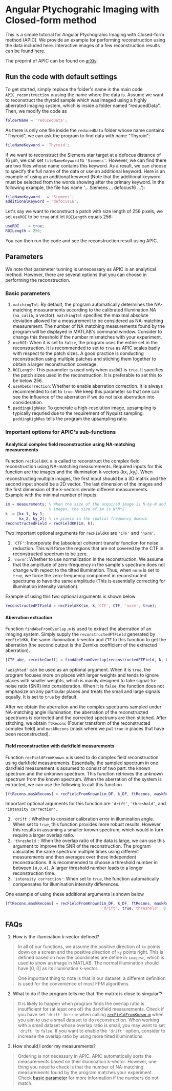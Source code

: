 # Angular Ptychograhic Imaging with Closed-form method
This is a simple tutorial for Angular Ptychograhic Imaging with Closed-form method (APIC). We provide an example for performing reconstruction using the data included here. Interactive images of a few reconstruction results can be found [here](https://rzcao.github.io/APIC_Results/).

The preprint of APIC can be found on [arXiv](https://doi.org/10.48550/arXiv.2309.00755).

## Run the code with default settings
To get started, simply replace the folder's name in the main code `APIC_reconstruction.m` using the name where the data is. Assume we want to reconstruct the thyroid sample which was imaged using a highly aberrated imaging system, which is inside a folder named "reducedData". Then, we modify the code as
``` matlab
folderName = 'reducedData';
```
As there is only one file inside the `reducedData` folder whose name contains "Thyroid", we can ask the program to find data with name "Thyroid":
``` matlab
fileNameKeyword = 'Thyroid';
```
If we want to reconstruct the Siemens star target at a defocus distance of 16 µm, we can set `fileNameKeyword` to `'Siemens'`. However, we can find there are two files whose name contains this keyword. As a result, we can choose to specify the full name of the data or use an additional keyword. Here is an example of using an additional keyword (Note that the additional keyword must be selected from the words showing after the primary keyword. In the following example, the file has name '... Siemens ... defocus16 ...'):
``` matlab
fileNameKeyword   = 'Siemens';
additionalKeyword = 'defocus16';
```

Let's say we want to reconstruct a patch with size length of 256 pixels, we set `useROI` to be `true` and let `ROILength` equals 256:
``` matlab
useROI    = true;
ROILength = 256;
```
You can then run the code and see the reconstruction result using APIC.

## Parameters
We note that parameter tunning is unnecessary as APIC is an analytical method. However, there are several options that you can choose in performing the reconstruction.
### Basic parameters 
1. `matchingTol`: By default, the program automatically determines the NA-matching measurements according to the calibrated illumination NA (`na_calib`, a vector). `matchingTol` specifies the maximal absolute deviation allowed for a measurement to be considered as NA-matching measurement. The number of NA matching measurements found by the program will be displayed in MATLAB's command window. Consider to change this threshold if the number mismatches with your experiment.
2. `useROI`: When it is set to `false`, the program uses the entire set in the reconstruction. It is recommended to set to `true` as APIC scales badly with respect to the patch sizes. A good practice is conducting reconstruction using multiple patches and stiching them together to obtain a larger reconstruction coverage.
3. `ROILength`: This parameter is used only when `useROI` is `true`. It specifies the patch sizes used in the reconstruction. It is preferable to set this to be below 256.
4. `useAbeCorrection`: Whether to enable aberration correction. It is always recommended to set to `true`. We keep this parameter so that one can see the influence of the aberration if we do not take aberration into consideration.
5. `paddingHighRes`: To generate a high-resolution image, upsampling is typically requried due to the requirement of Nyquist sampling. `paddingHighRes` tells the program the upsampling ratio.

### Important options for APIC's sub-functions
#### Analytical complex field reconstruction using NA-matching measurements
Function `recFieldKK.m` is called to reconstruct the complex field reconstruction using NA-matching measurements. Required inputs for this function are the images and the illumination k-vectors (kx<sub>i</sub> ,ky<sub>i</sub>). When reconstructing multiple images, the first input should be a 3D matrix and the second input should be a 2D vector. The last dimension of the images and the first dimension of the k-vectors denote different measurements. Example with the minimal number of inputs:
``` matlab
im = measurements; % When the size of the acquired image is N-by-N and we have 2
                   % images, the size of im is N*N*2.
k  = [kx_1, ky_1;
      kx_2, ky_2]; % in pixels in the spatial frequency domain
reconstructedField = recFieldKK(im, k);
```
Two important optional arguments for `recFieldKK` are `'CTF'` and `'norm'`.
1. `'CTF'`: Incorporate the (absolute) coherent transfer function for noise reduction. This will force the regions that are not covered by the CTF in reconstructed spectrum to be zero.
2. `'norm'`: Whether to use normalization in the reconstruction. We assume that the amplitude of zero-frequency in the sample's spectrum does not change with repect to the tilted illumination. Thus, when `norm` is set to `true`, we force the zero-frequency component in reconstructed spectrums to have the same amplitude (This is essentially correcting for illumination intensity variation).

Example of using this two optional arguments is shown below
``` matlab
reconstructedFTField = recFieldKK(im, k,'CTF', CTF, 'norm', true);
```
#### Aberration extraction
Function `findAbeFromOverlap.m` is used to extract the aberration of an imaging system. Simply supply the `reconstructedFTField` generated by `recFieldKK`, the same illumination k-vector and `CTF` to this function to get the aberration (the second output is the Zernike coefficient of the extracted aberration).
``` matlab
[CTF_abe, zernikeCoeff] = findAbeFromOverlap(reconstructedFTField, k, CTF);
```
`'weighted'` can be used as an optional argument. When it is `true`, the program focuses more on places with larger weights and tends to ignore places with smaller weights, which is mainly designed to take signal-to-noise ratio (SNR) into consideration. When it is `false`, the function does not emphasize on any particular places and treats the small and large signals equally. It is set to `true` by default.

After we obtain the aberration and the complex spectrums sampled under NA-matching angle illumination, the aberration of the reconstructed spectrums is corrected and the corrected spectrums are then stitched. After stitching, we obtain `ftRecons` (Fourier transform of the reconstructed complex field) and `maskRecons` (mask where we put `true` in places that have been reconstructed).

#### Field reconstruction with darkfield measurements
Function `recFieldFromKnown.m` is used to do complex field reconstruction using darkfield measurements. Essentially, the sampled spectrum in one darkfield measurement is assumed to consist of two part: the known spectrum and the unkonwn spectrum. This function retrieves the unknown spectrum from the known spectrum. When the aberration of the system is extracted, we can use the following to call this function
``` matlab
[ftRecons,maskRecons] = recFieldFromKnown(im_DF, k_DF, ftRecons, maskRecons, CTF_abe);
```
Important optional arguments for this function are `'drift'`, `'threshold'`, and `'intensity correction'`.
1. `'drift'`: Whether to consider calibration error in illumination angle. When set to `true`, this function provides more robust results. However, this results in assuming a smaller known spectrum, which would in turn require a larger overlap ratio.
2. `'threshold'`: When the overlap ratio of the data is large, we can use this argument to improve the SNR of the reconstruction. The program calculates the same spectrum multiple times using different measurements and then averages over these independent reconstructions. It is recommended to choose a threshold number in between `[0,0.4]`. A larger threshold number leads to a longer reconstruction time.
3. `'intensity correction'`: When set to `true`, the function automatically compensates for illumination intensity differences.

One example of using these additional arguments is shown below
``` matlab
[ftRecons,maskRecons] = recFieldFromKnown(im_DF, k_DF, ftRecons, maskRecons, CTF_abe, ...
                                          'drift', true,'threshold', 0.3, 'intensity correction', true);
```

## FAQs
1. How is the illumination k-vector defined?

>In all of our functions, we assume the positive direction of `kx` points down on a screen and the positive direction of `ky` points right. This is defined based on how the coordinates are define in `imagesc`, which is used to show an image in MATLAB. The normal illumination should have [0, 0] as its illumination k-vector. 
>
>One important thing to note is that in our dataset, a different definition is used for the convenience of most FPM algorithms.


2. What to do if the program tells me that 'the matrix is close to singular'?

>It is likely to happen when program finds the overlap ratio is insufficient for (at least one of) the darkfield measurements. Check if you have set `'drift'` to `true` when calling [`recFieldFromKnown.m`](#field-reconstruction-with-darkfield-measurements) when you aim to use a small dataset to do reconstruction. When working with a small dataset whose overlap ratio is small, you may want to set `'drift'` to `false`. If you want to enable the `'drift'` option, consider to increase the overlap ratio by using more tilted illuminations.

3. How should I order my measurements?

> Ordering is not necessary in APIC. APIC automatically sorts the measurements based on their illumination k-vector. However, one thing you need to check is that the number of NA-matching measurements found by the program matches your experiment. Check [basic parameter](#basic-parameters) for more information if the numbers do not match.
